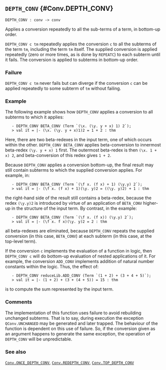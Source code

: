 ## `DEPTH_CONV` {#Conv.DEPTH_CONV}


```
DEPTH_CONV : conv -> conv
```



Applies a conversion repeatedly to all the sub-terms of a term, in bottom-up
order.


`DEPTH_CONV c tm` repeatedly applies the conversion `c` to all the subterms of
the term `tm`, including the term `tm` itself.  The supplied conversion is
applied repeatedly (zero or more times, as is done by `REPEATC`) to each
subterm until it fails. The conversion is applied to subterms in bottom-up
order.

### Failure

`DEPTH_CONV c tm` never fails but can diverge if the conversion `c` can be
applied repeatedly to some subterm of `tm` without failing.

### Example

The following example shows how `DEPTH_CONV` applies a conversion to all
subterms to which it applies:
    
       - DEPTH_CONV BETA_CONV (Term `(\x. (\y. y + x) 1) 2`);
       > val it = |- (\x. (\y. y + x)1)2 = 1 + 2 : thm
    
Here, there are two beta-redexes in the input term, one of which
occurs within the other. `DEPTH_CONV BETA_CONV` applies beta-conversion to
innermost beta-redex `(\y. y + x) 1` first.  The outermost beta-redex is then
`(\x. 1 + x) 2`, and beta-conversion of this redex gives `1 + 2`.

Because `DEPTH_CONV` applies a conversion bottom-up, the final result may still
contain subterms to which the supplied conversion applies.  For example, in:
    
       - DEPTH_CONV BETA_CONV (Term `(\f x. (f x) + 1) (\y.y) 2`);
       > val it = |- (\f x. (f x) + 1)(\y. y)2 = ((\y. y)2) + 1 : thm
    
the right-hand side of the result still contains a beta-redex,
because the redex `(\y.y)2` is introduced by virtue of an application of
`BETA_CONV` higher-up in the structure of the input term.  By contrast,
in the example:
    
       - DEPTH_CONV BETA_CONV (Term `(\f x. (f x)) (\y.y) 2`);
       > val it = |- (\f x. f x)(\y. y)2 = 2 : thm
    
all beta-redexes are eliminated, because `DEPTH_CONV` repeats the
supplied conversion (in this case, `BETA_CONV`) at each subterm (in this case,
at the top-level term).


If the conversion `c` implements the evaluation of a function in logic, then
`DEPTH_CONV c` will do bottom-up evaluation of nested applications of it.
For example, the conversion `ADD_CONV` implements addition of natural number
constants within the logic. Thus, the effect of:
    
       - DEPTH_CONV reduceLib.ADD_CONV (Term `(1 + 2) + (3 + 4 + 5)`);
       > val it = |- (1 + 2) + (3 + (4 + 5)) = 15 : thm
    
is to compute the sum represented by the input term.

### Comments

The implementation of this function uses failure to avoid rebuilding
unchanged subterms. That is to say, during execution the exception
`QConv.UNCHANGED` may be generated and later trapped. The behaviour of
the function is dependent on this use of failure. So, if the
conversion given as an argument happens to generate the same
exception, the operation of `DEPTH_CONV` will be unpredictable.

### See also

[`Conv.ONCE_DEPTH_CONV`](#Conv.ONCE_DEPTH_CONV), [`Conv.REDEPTH_CONV`](#Conv.REDEPTH_CONV), [`Conv.TOP_DEPTH_CONV`](#Conv.TOP_DEPTH_CONV)

